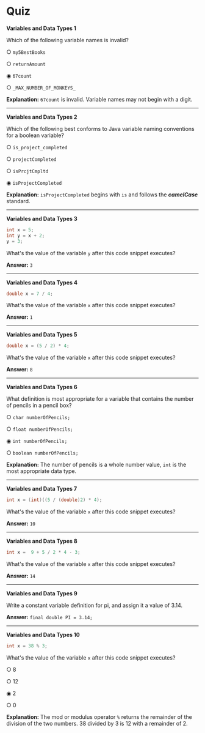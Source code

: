 # Quiz

**Variables and Data Types 1**

Which of the following variable names is invalid?

○ `my5BestBooks`

○ `returnAmount`

◉ `67count`

○ `_MAX_NUMBER_OF_MONKEYS_`

**Explanation:** `67count` is invalid. Variable names may not begin with a digit.

---

**Variables and Data Types 2**

Which of the following best conforms to Java variable naming conventions for a boolean variable?

○ `is_project_completed`

○ `projectCompleted`

○ `isPrcjtCmpltd`

◉ `isProjectCompleted`

**Explanation:** `isProjectCompleted` begins with `is` and follows the **_camelCase_** standard.

---

**Variables and Data Types 3**

```java
int x = 5;
int y = x + 2;
y = 3;
```

What's the value of the variable `y` after this code snippet executes?

**Answer:** `3`

---

**Variables and Data Types 4**

```java
double x = 7 / 4;
```

What's the value of the variable `x` after this code snippet executes?

**Answer:** `1`

---

**Variables and Data Types 5**

```java
double x = (5 / 2) * 4;
```

What's the value of the variable `x` after this code snippet executes?

**Answer:** `8`

---

**Variables and Data Types 6**

What definition is most appropriate for a variable that contains the number of pencils in a pencil box?

○ `char numberOfPencils;`

○ `float numberOfPencils;`

◉ `int numberOfPencils;`

○ `boolean numberOfPencils;`

**Explanation:** The number of pencils is a whole number value, `int` is the most appropriate data type.

---

**Variables and Data Types 7**

```java
int x = (int)((5 / (double)2) * 4);
```

What's the value of the variable `x` after this code snippet executes?

**Answer:** `10`

---

**Variables and Data Types 8**

```java
int x =  9 + 5 / 2 * 4 - 3;
```

What's the value of the variable `x` after this code snippet executes?

**Answer:** `14`

---

**Variables and Data Types 9**

Write a constant variable definition for pi, and assign it a value of 3.14.

**Answer:** `final double PI = 3.14;`

---

**Variables and Data Types 10**

```java
int x = 38 % 3;
```

What's the value of the variable `x` after this code snippet executes?

○ 8

○ 12

◉ 2

○ 0

**Explanation:** The mod or modulus operator `%` returns the remainder of the division of the two numbers. 38 divided by 3 is 12 with a remainder of 2.
